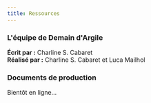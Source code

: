 ```yaml
---
title: Ressources
---
```


### L'équipe de Demain d'Argile

**Écrit par :** Charline S. Cabaret  
**Réalisé par :** Charline S. Cabaret et Luca Mailhol


### Documents de production

Bientôt en ligne...
